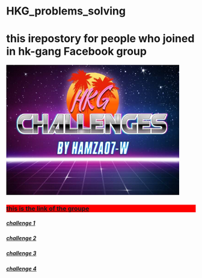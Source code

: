 # HKG_problems_solving

<h1 style=style="background-color:Tomato;">this irepostory for people who joined in hk-gang Facebook group</h1>
<img src="hkch.jpg" alt="Flowers in Chania" width="460" height="345">
<h3 style="background-color:red;"><a href="https://web.facebook.com/groups/HK6GANG"> this is the link of the groupe</a></p>
<h5><a href="https://cutt.ly/blwo8FK">challenge 1</a></h5>
<h5><a href="https://cutt.ly/3lwpP3z">challenge 2</a></h5>
<h5><a href="https://cutt.ly/clwp8J9">challenge 3</a></h5>
<h5><a href="https://cutt.ly/clwaq4I">challenge 4</a></h5>
